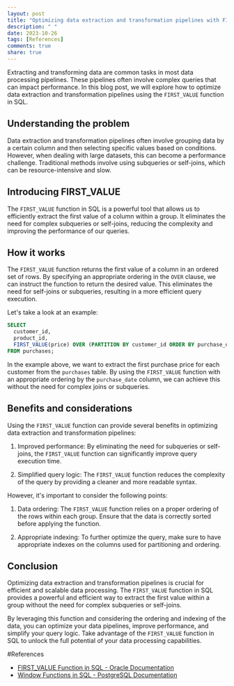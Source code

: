 ```yaml
---
layout: post
title: "Optimizing data extraction and transformation pipelines with FIRST_VALUE in SQL"
description: " "
date: 2023-10-26
tags: [References]
comments: true
share: true
---
```


Extracting and transforming data are common tasks in most data processing pipelines. These pipelines often involve complex queries that can impact performance. In this blog post, we will explore how to optimize data extraction and transformation pipelines using the `FIRST_VALUE` function in SQL.

## Understanding the problem

Data extraction and transformation pipelines often involve grouping data by a certain column and then selecting specific values based on conditions. However, when dealing with large datasets, this can become a performance challenge. Traditional methods involve using subqueries or self-joins, which can be resource-intensive and slow.

## Introducing FIRST_VALUE

The `FIRST_VALUE` function in SQL is a powerful tool that allows us to efficiently extract the first value of a column within a group. It eliminates the need for complex subqueries or self-joins, reducing the complexity and improving the performance of our queries.

## How it works

The `FIRST_VALUE` function returns the first value of a column in an ordered set of rows. By specifying an appropriate ordering in the `OVER` clause, we can instruct the function to return the desired value. This eliminates the need for self-joins or subqueries, resulting in a more efficient query execution.

Let's take a look at an example:

```sql
SELECT 
  customer_id,
  product_id,
  FIRST_VALUE(price) OVER (PARTITION BY customer_id ORDER BY purchase_date) AS first_purchase_price
FROM purchases;
```

In the example above, we want to extract the first purchase price for each customer from the `purchases` table. By using the `FIRST_VALUE` function with an appropriate ordering by the `purchase_date` column, we can achieve this without the need for complex joins or subqueries.

## Benefits and considerations

Using the `FIRST_VALUE` function can provide several benefits in optimizing data extraction and transformation pipelines:

1. Improved performance: By eliminating the need for subqueries or self-joins, the `FIRST_VALUE` function can significantly improve query execution time.

2. Simplified query logic: The `FIRST_VALUE` function reduces the complexity of the query by providing a cleaner and more readable syntax.

However, it's important to consider the following points:

1. Data ordering: The `FIRST_VALUE` function relies on a proper ordering of the rows within each group. Ensure that the data is correctly sorted before applying the function.

2. Appropriate indexing: To further optimize the query, make sure to have appropriate indexes on the columns used for partitioning and ordering.

## Conclusion

Optimizing data extraction and transformation pipelines is crucial for efficient and scalable data processing. The `FIRST_VALUE` function in SQL provides a powerful and efficient way to extract the first value within a group without the need for complex subqueries or self-joins.

By leveraging this function and considering the ordering and indexing of the data, you can optimize your data pipelines, improve performance, and simplify your query logic. Take advantage of the `FIRST_VALUE` function in SQL to unlock the full potential of your data processing capabilities.

#References
- [FIRST_VALUE Function in SQL - Oracle Documentation](https://docs.oracle.com/cd/B19306_01/server.102/b14200/functions032.htm)
- [Window Functions in SQL - PostgreSQL Documentation](https://www.postgresql.org/docs/12/tutorial-window.html)